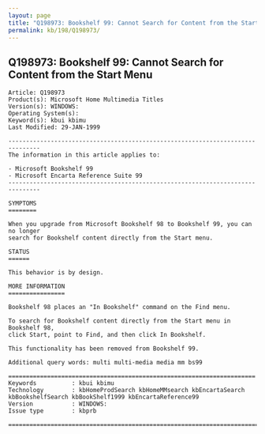 ```yaml
---
layout: page
title: "Q198973: Bookshelf 99: Cannot Search for Content from the Start Menu"
permalink: kb/198/Q198973/
---
```


## Q198973: Bookshelf 99: Cannot Search for Content from the Start Menu

	Article: Q198973
	Product(s): Microsoft Home Multimedia Titles
	Version(s): WINDOWS:
	Operating System(s): 
	Keyword(s): kbui kbimu
	Last Modified: 29-JAN-1999
	
	-------------------------------------------------------------------------------
	The information in this article applies to:
	
	- Microsoft Bookshelf 99 
	- Microsoft Encarta Reference Suite 99 
	-------------------------------------------------------------------------------
	
	SYMPTOMS
	========
	
	When you upgrade from Microsoft Bookshelf 98 to Bookshelf 99, you can no longer
	search for Bookshelf content directly from the Start menu.
	
	STATUS
	======
	
	This behavior is by design.
	
	MORE INFORMATION
	================
	
	Bookshelf 98 places an "In Bookshelf" command on the Find menu.
	
	To search for Bookshelf content directly from the Start menu in Bookshelf 98,
	click Start, point to Find, and then click In Bookshelf.
	
	This functionality has been removed from Bookshelf 99.
	
	Additional query words: multi multi-media media mm bs99
	
	======================================================================
	Keywords          : kbui kbimu 
	Technology        : kbHomeProdSearch kbHomeMMsearch kbEncartaSearch kbBookshelfSearch kbBookShelf1999 kbEncartaReference99
	Version           : WINDOWS:
	Issue type        : kbprb
	
	=============================================================================
	
